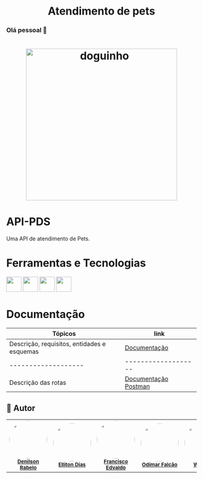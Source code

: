 <h1 align="center">Atendimento de pets</h1>

### Olá pessoal 👋

<h1 align="center">
  <img height="400" title="doguinho" src="https://pa1.narvii.com/6716/dd875576fce4814336ac13e5b93d36f173e7316a_hq.gif"/>
</h1>

# API-PDS
Uma API de atendimento de Pets.

# Ferramentas e Tecnologias
<img src="https://cdn.jsdelivr.net/gh/devicons/devicon/icons/nodejs/nodejs-original-wordmark.svg" width="40" height="40"/>  <img src="https://cdn.jsdelivr.net/gh/devicons/devicon/icons/javascript/javascript-original.svg" width="40" height="40"/>  <img src="https://cdn.jsdelivr.net/gh/devicons/devicon/icons/express/express-original-wordmark.svg" width="40" height="40"/>  <img src="https://cdn.jsdelivr.net/gh/devicons/devicon/icons/mongodb/mongodb-original-wordmark.svg" width="40" height="40"/>

# Documentação

| Tópicos  |  link  |
| ------------------- | ------------------- |
|  Descrição, requisitos, entidades e esquemas |  <a href="https://github.com/DenilsonRabelo/API-PDS/blob/master/docs/ProjetoFinalPDS.pdf">Documentação</a>
| ------------------- | ------------------- |
|  Descrição das rotas |  <a href="https://documenter.getpostman.com/view/21652396/UzBsHjCq">Documentação Postman</a>

## 🚀 Autor
<table>
  <tr>
    <td align="center"><img style="border-radius: 50%;" src="https://avatars.githubusercontent.com/u/80592413?v=4" width="100px;" alt=""/><br /><sub><b><a href="https://github.com/DenilsonRabelo">Denilson Rabelo</a></b></sub></a><br /></td>
     <td align="center"><img style="border-radius: 50%;" src="https://avatars.githubusercontent.com/u/92165656?v=4" width="100px;" alt=""/><br /><sub><b><a href="https://github.com/EllitonDias">Elliton Dias</a></b></sub></a><br /></td>
     <td align="center"><img style="border-radius: 50%;" src="https://avatars.githubusercontent.com/u/74935603?v=4" width="100px;" alt=""/><br /><sub><b><a href="https://github.com/EdOliveiraJr">Francisco Edvaldo</a></b></sub></a><br /></td>
      <td align="center"><img style="border-radius: 50%;" src="https://avatars.githubusercontent.com/u/61192945?v=4" width="100px;" alt=""/><br /><sub><b><a href="https://github.com/odiunus">Odimar Falcão</a></b></sub></a><br /></td>
      <td align="center"><img style="border-radius: 50%;" src="https://avatars.githubusercontent.com/u/49406650?v=4" width="100px;" alt=""/><br /><sub><b><a href="https://github.com/wilhelmSt">Wilhelm</a></b></sub></a><br /></td>
  </tr>
</table>
 

                                                     
                                                     
          

          
                    

          
          

          
          
